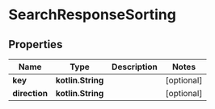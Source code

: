 
# SearchResponseSorting

## Properties
| Name | Type | Description | Notes |
| ------------ | ------------- | ------------- | ------------- |
| **key** | **kotlin.String** |  |  [optional] |
| **direction** | **kotlin.String** |  |  [optional] |



